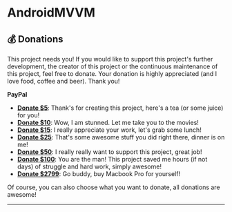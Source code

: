 # AndroidMVVM


## 💰 Donations

This project needs you! If you would like to support this project's further development, the creator of this project or the continuous maintenance of this project, feel free to donate. Your donation is highly appreciated (and I love food, coffee and beer). Thank you!

**PayPal**

* **[Donate $5](https://www.paypal.me/thientvse/5)**: Thank's for creating this project, here's a tea (or some juice) for you!
* **[Donate $10](https://www.paypal.me/thientvse/10)**: Wow, I am stunned. Let me take you to the movies!
* **[Donate $15](https://www.paypal.me/thientvse/15)**: I really appreciate your work, let's grab some lunch!
* **[Donate $25](https://www.paypal.me/thientvse/25)**: That's some awesome stuff you did right there, dinner is on me!
* **[Donate $50](https://www.paypal.me/thientvse/50)**: I really really want to support this project, great job!
* **[Donate $100](https://www.paypal.me/thientvse/100)**: You are the man! This project saved me hours (if not days) of struggle and hard work, simply awesome!
* **[Donate $2799](https://www.paypal.me/thientvse/2799)**: Go buddy, buy Macbook Pro for yourself!

Of course, you can also choose what you want to donate, all donations are awesome!
***
